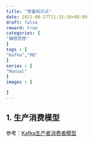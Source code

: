 ```yaml
---
title: "常备知识点"
date: 2021-08-27T11:15:10+08:00
draft: false
reward: true
categories: [
"编程思想"
]
tags : [
"Kafka","MQ"
]
series : [
"Manual"
]
images : [

]
---
```


[comment]: <> "# 常备知识点"

## 1. 生产消费模型

参考：[Kafka生产者消费者模型](https://blog.csdn.net/bigtree_3721/article/details/81953206)
